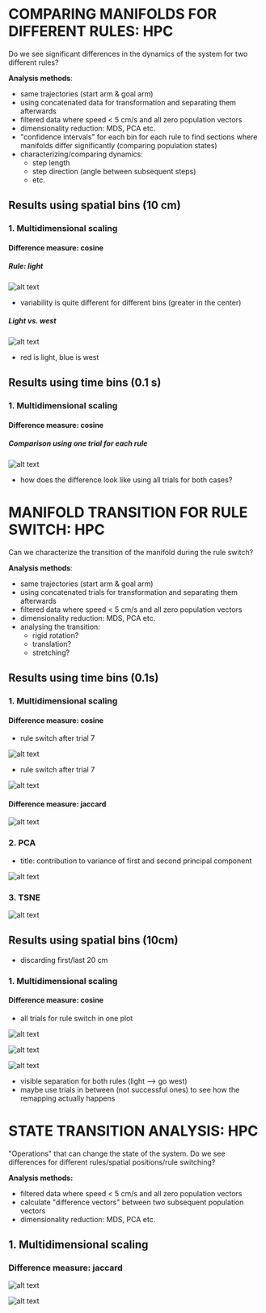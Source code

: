 # COMPARING MANIFOLDS FOR DIFFERENT RULES: HPC

Do we see significant differences in the dynamics of the system for two different rules?

**Analysis methods**:
* same trajectories (start arm & goal arm)
* using concatenated data for transformation and separating them afterwards
* filtered data where speed < 5 cm/s and all zero population vectors
* dimensionality reduction: MDS, PCA etc.
* "confidence intervals" for each bin for each rule to find sections where manifolds differ significantly (comparing population states)
* characterizing/comparing dynamics: 
    * step length
    * step direction (angle between subsequent steps)
    * etc.

## Results using spatial bins (10 cm)

### 1. Multidimensional scaling

#### Difference measure: cosine

##### Rule: light

![alt text](plots/man_compare_one_plot_light_MDS_cos_2D.png)

* variability is quite different for different bins (greater in the center)

##### Light vs. west

![alt text](plots/man_compare_MDS_cos_3D.png)

* red is light, blue is west

## Results using time bins (0.1 s)

### 1. Multidimensional scaling

#### Difference measure: cosine

##### Comparison using one trial for each rule

![alt text](plots/man_compare_MDS_cos_one_trial_3D.png)

* how does the difference look like using all trials for both cases?

# MANIFOLD TRANSITION FOR RULE SWITCH: HPC

Can we characterize the transition of the manifold during the rule switch?

**Analysis methods**:
* same trajectories (start arm & goal arm)
* using concatenated trials for transformation and separating them afterwards
* filtered data where speed < 5 cm/s and all zero population vectors
* dimensionality reduction: MDS, PCA etc.
* analysing the transition:
    * rigid rotation?
    * translation?
    * stretching?

## Results using time bins (0.1s)

### 1. Multidimensional scaling

#### Difference measure: cosine

* rule switch after trial 7

![alt text](plots/man_transition_mds_cos_2D.png)


* rule switch after trial 7

![alt text](plots/man_transition_mds_cos_3D.png)


#### Difference measure: jaccard

![alt text](plots/man_transition_MDS_jaccard_2D.png)

### 2. PCA

* title: contribution to variance of first and second principal component

![alt text](plots/man_transition_PCA__2D.png)


### 3. TSNE

![alt text](plots/man_transition_TSNE__2D.png)

## Results using spatial bins (10cm)
* discarding first/last 20 cm

### 1. Multidimensional scaling

#### Difference measure: cosine
* all trials for rule switch in one plot 

![alt text](plots/man_transition_one_plot_MDS_cos_2D.png)

![alt text](plots/man_transition_one_plot_MDS_cos_3D.png)

![alt text](plots/man_transition_one_plot_MDS_cos_3D_rulesep.png)
* visible separation for both rules (light --> go west)
* maybe use trials in between (not successful ones) to see how the remapping actually happens

# STATE TRANSITION ANALYSIS: HPC

"Operations" that can change the state of the system. Do we see differences for different rules/spatial positions/rule switching? 

**Analysis methods:**
* filtered data where speed < 5 cm/s and all zero population vectors
* calculate "difference vectors" between two subsequent population vectors
* dimensionality reduction: MDS, PCA etc.


## 1. Multidimensional scaling
### Difference measure: jaccard

![alt text](plots/trans_analysis_MDS_jaccard_2D.png)

![alt text](plots/trans_analysis_MDS_jaccard_3D.png)